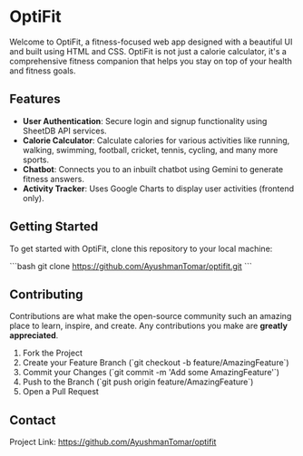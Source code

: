 # OptiFit

Welcome to OptiFit, a fitness-focused web app designed with a beautiful UI and built using HTML and CSS. OptiFit is not just a calorie calculator, it's a comprehensive fitness companion that helps you stay on top of your health and fitness goals.

## Features

- **User Authentication**: Secure login and signup functionality using SheetDB API services.
- **Calorie Calculator**: Calculate calories for various activities like running, walking, swimming, football, cricket, tennis, cycling, and many more sports.
- **Chatbot**: Connects you to an inbuilt chatbot using Gemini to generate fitness answers.
- **Activity Tracker**: Uses Google Charts to display user activities (frontend only).

## Getting Started

To get started with OptiFit, clone this repository to your local machine:

\`\`\`bash
git clone https://github.com/AyushmanTomar/optifit.git
\`\`\`

## Contributing

Contributions are what make the open-source community such an amazing place to learn, inspire, and create. Any contributions you make are **greatly appreciated**.

1. Fork the Project
2. Create your Feature Branch (\`git checkout -b feature/AmazingFeature\`)
3. Commit your Changes (\`git commit -m 'Add some AmazingFeature'\`)
4. Push to the Branch (\`git push origin feature/AmazingFeature\`)
5. Open a Pull Request

## Contact

Project Link: https://github.com/AyushmanTomar/optifit

